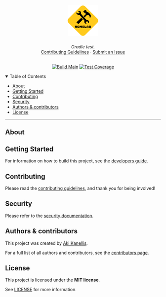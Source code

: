 <!-- markdownlint-disable MD041 -->

<h1 align="center">
    <a href="https://github.com/akikanellis/gradle-test">
        <img src="docs/images/logo.png" alt="Logo" width="100" height="100">
    </a>
</h1>

<div align="center">
    <i>Gradle test.</i>
    <br />
    <a href="https://github.com/akikanellis/gradle-test/blob/main/docs/CONTRIBUTING.md">Contributing Guidelines</a>
    ·
    <a href="https://github.com/akikanellis/gradle-test/issues/new/choose">Submit an Issue</a>
</div>

<div align="center">
<br />

[![Build Main](https://github.com/akikanellis/gradle-test/actions/workflows/build-main.yml/badge.svg)](https://github.com/akikanellis/gradle-test/actions/workflows/build-main.yml)
[![Test Coverage](https://codecov.io/gh/akikanellis/gradle-test/branch/main/graph/badge.svg)](https://codecov.io/gh/akikanellis/gradle-test)

</div>

<details open="open">
<summary>Table of Contents</summary>

- [About](#about)
- [Getting Started](#getting-started)
- [Contributing](#contributing)
- [Security](#security)
- [Authors & contributors](#authors--contributors)
- [License](#license)

</details>

---

## About

## Getting Started

For information on how to build this project, see the [developers guide](docs/DEVELOPERS_GUIDE.md).

## Contributing

Please read the [contributing guidelines](docs/CONTRIBUTING.md), and thank you
for being involved!

## Security

Please refer to the [security documentation](docs/SECURITY.md).

## Authors & contributors

This project was created by [Aki Kanellis](https://github.com/akikanellis).

For a full list of all authors and contributors, see the
[contributors page](https://github.com/akikanellis/gradle-test/contributors).

## License

This project is licensed under the **MIT license**.

See [LICENSE](LICENSE.txt) for more information.
